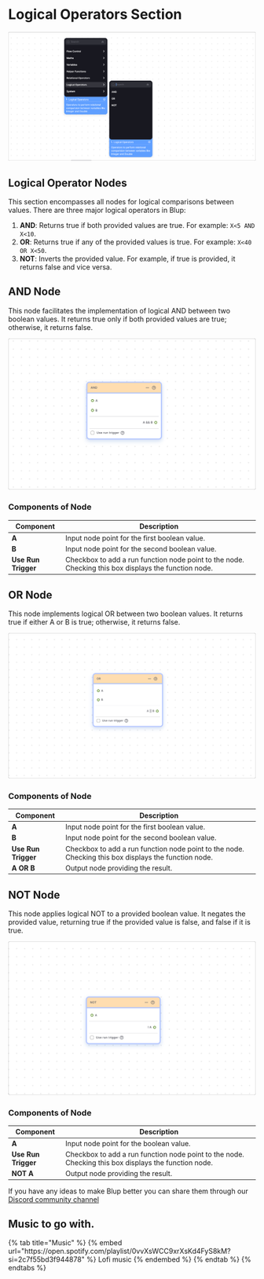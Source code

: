 # Logical Operators Section

![](../../.gitbook/assets/logical-operator.png)


## Logical Operator Nodes

This section encompasses all nodes for logical comparisons between values. There are three major logical operators in Blup:

1. **AND**: Returns true if both provided values are true. For example: `X<5 AND X<10`.
2. **OR**: Returns true if any of the provided values is true. For example: `X<40 OR X<50`.
3. **NOT**: Inverts the provided value. For example, if true is provided, it returns false and vice versa.

## AND Node

This node facilitates the implementation of logical AND between two boolean values. It returns true only if both provided values are true; otherwise, it returns false.

![](../../.gitbook/assets/logical-and.png)


### Components of Node

<table>
  <thead>
    <tr>
      <th>Component</th>
      <th>Description</th>
    </tr>
  </thead>
  <tbody>
    <tr>
      <td><strong>A</strong></td>
      <td>Input node point for the first boolean value.</td>
    </tr>
    <tr>
      <td><strong>B</strong></td>
      <td>Input node point for the second boolean value.</td>
    </tr>
    <tr>
      <td><strong>Use Run Trigger</strong></td>
      <td>Checkbox to add a run function node point to the node. Checking this box displays the function node.</td>
    </tr>
  </tbody>
</table>


## OR Node

This node implements logical OR between two boolean values. It returns true if either A or B is true; otherwise, it returns false.

![](../../.gitbook/assets/logical-or.png)


### Components of Node

<table>
  <thead>
    <tr>
      <th>Component</th>
      <th>Description</th>
    </tr>
  </thead>
  <tbody>
    <tr>
      <td><strong>A</strong></td>
      <td>Input node point for the first boolean value.</td>
    </tr>
    <tr>
      <td><strong>B</strong></td>
      <td>Input node point for the second boolean value.</td>
    </tr>
    <tr>
      <td><strong>Use Run Trigger</strong></td>
      <td>Checkbox to add a run function node point to the node. Checking this box displays the function node.</td>
    </tr>
    <tr>
      <td><strong>A OR B</strong></td>
      <td>Output node providing the result.</td>
    </tr>
  </tbody>
</table>

## NOT Node

This node applies logical NOT to a provided boolean value. It negates the provided value, returning true if the provided value is false, and false if it is true.

![](../../.gitbook/assets/logical-not.png)


### Components of Node

<table>
  <thead>
    <tr>
      <th>Component</th>
      <th>Description</th>
    </tr>
  </thead>
  <tbody>
    <tr>
      <td><strong>A</strong></td>
      <td>Input node point for the boolean value.</td>
    </tr>
    <tr>
      <td><strong>Use Run Trigger</strong></td>
      <td>Checkbox to add a run function node point to the node. Checking this box displays the function node.</td>
    </tr>
    <tr>
      <td><strong>NOT A</strong></td>
      <td>Output node providing the result.</td>
    </tr>
  </tbody>
</table>



If you have any ideas to make Blup better you can share them through our [Discord community channel ](https://discord.com/channels/940632966093234176/965313562425823303)

## Music to go with.
 
<div class="container">
  {% tab title="Music" %}
  {% embed url="https://open.spotify.com/playlist/0vvXsWCC9xrXsKd4FyS8kM?si=2c7f55bd3f944878" %}
  Lofi music
  {% endembed %}
  {% endtab %}
  {% endtabs %}
</div>